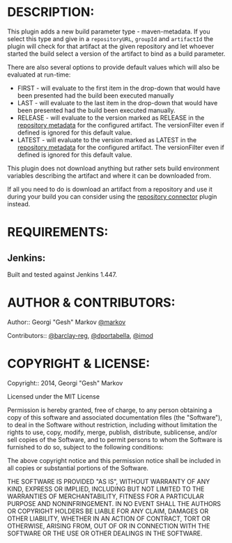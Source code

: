# DESCRIPTION: #

This plugin adds a new build parameter type - maven-metadata. If you select this type and give in a `repositoryURL`,
`groupId` and `artifactId` the plugin will check for that artifact at the given repository and let whoever started the
build select a version of the artifact to bind as a build parameter.

There are also several options to provide default values which will also be evaluated at run-time:

-	FIRST - will evaluate to the first item in the drop-down that would have been presented had the build been executed manually
-	LAST - will evaluate to the last item in the drop-down that would have been presented had the build been executed manually.
-	RELEASE - will evaluate to the version marked as RELEASE in the [repository metadata][] for the configured artifact.
	The versionFilter even if defined is ignored for this default value.
-	LATEST - will evaluate to the version marked as LATEST in the [repository metadata][] for the configured artifact.
	The versionFilter even if defined is ignored for this default value.

This plugin does not download anything but rather sets build environment variables describing the artifact and
where it can be downloaded from.

If all you need to do is download an artifact from a repository and use it during your build you can consider using the
[repository connector][] plugin instead.

# REQUIREMENTS: #

## Jenkins: ##

Built and tested against Jenkins 1.447.

# AUTHOR & CONTRIBUTORS: #

Author:: Georgi "Gesh" Markov [@markov](https://github.com/markov)

Contributors:: [@barclay-reg](https://github.com/barclay-reg),
[@dportabella](https://github.com/dportabella), [@imod](https://github.com/imod)

# COPYRIGHT & LICENSE: #

Copyright:: 2014, Georgi "Gesh" Markov

Licensed under the MIT License

Permission is hereby granted, free of charge, to any person obtaining a copy
of this software and associated documentation files (the "Software"), to deal
in the Software without restriction, including without limitation the rights
to use, copy, modify, merge, publish, distribute, sublicense, and/or sell
copies of the Software, and to permit persons to whom the Software is
furnished to do so, subject to the following conditions:

The above copyright notice and this permission notice shall be included in
all copies or substantial portions of the Software.

THE SOFTWARE IS PROVIDED "AS IS", WITHOUT WARRANTY OF ANY KIND, EXPRESS OR
IMPLIED, INCLUDING BUT NOT LIMITED TO THE WARRANTIES OF MERCHANTABILITY,
FITNESS FOR A PARTICULAR PURPOSE AND NONINFRINGEMENT. IN NO EVENT SHALL THE
AUTHORS OR COPYRIGHT HOLDERS BE LIABLE FOR ANY CLAIM, DAMAGES OR OTHER
LIABILITY, WHETHER IN AN ACTION OF CONTRACT, TORT OR OTHERWISE, ARISING FROM,
OUT OF OR IN CONNECTION WITH THE SOFTWARE OR THE USE OR OTHER DEALINGS IN
THE SOFTWARE.

[repository metadata]: http://docs.codehaus.org/display/MAVEN/Repository+Metadata
[repository connector]: https://wiki.jenkins-ci.org/display/JENKINS/Repository+Connector+Plugin
